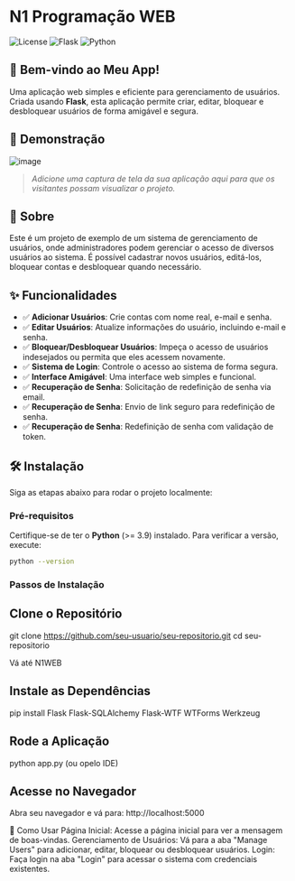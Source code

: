 # N1 Programação WEB

![License](https://img.shields.io/badge/license-MIT-green)
![Flask](https://img.shields.io/badge/Flask-v2.0-blue)
![Python](https://img.shields.io/badge/Python-3.9-blue)

## 🎉 Bem-vindo ao Meu App!

Uma aplicação web simples e eficiente para gerenciamento de usuários. Criada usando **Flask**, esta aplicação permite criar, editar, bloquear e desbloquear usuários de forma amigável e segura.

## 📸 Demonstração

![image](https://github.com/user-attachments/assets/7c360042-ebbd-4ca4-be3a-a77828fc011a)


> *Adicione uma captura de tela da sua aplicação aqui para que os visitantes possam visualizar o projeto.*

## 📖 Sobre

Este é um projeto de exemplo de um sistema de gerenciamento de usuários, onde administradores podem gerenciar o acesso de diversos usuários ao sistema. É possível cadastrar novos usuários, editá-los, bloquear contas e desbloquear quando necessário.

## ✨ Funcionalidades

- ✅ **Adicionar Usuários**: Crie contas com nome real, e-mail e senha.
- ✅ **Editar Usuários**: Atualize informações do usuário, incluindo e-mail e senha.
- ✅ **Bloquear/Desbloquear Usuários**: Impeça o acesso de usuários indesejados ou permita que eles acessem novamente.
- ✅ **Sistema de Login**: Controle o acesso ao sistema de forma segura.
- ✅ **Interface Amigável**: Uma interface web simples e funcional.
- ✅ **Recuperação de Senha**: Solicitação de redefinição de senha via email.
- ✅ **Recuperação de Senha**: Envio de link seguro para redefinição de senha.
- ✅ **Recuperação de Senha**: Redefinição de senha com validação de token.

## 🛠️ Instalação

Siga as etapas abaixo para rodar o projeto localmente:

### Pré-requisitos

Certifique-se de ter o **Python** (>= 3.9) instalado. Para verificar a versão, execute:

```bash
python --version
```

### Passos de Instalação
## Clone o Repositório
git clone https://github.com/seu-usuario/seu-repositorio.git
cd seu-repositorio

Vá até N1WEB

## Instale as Dependências
pip install Flask Flask-SQLAlchemy Flask-WTF WTForms Werkzeug

## Rode a Aplicação
python app.py (ou opelo IDE)

## Acesse no Navegador
Abra seu navegador e vá para:
http://localhost:5000

🚀 Como Usar
Página Inicial: Acesse a página inicial para ver a mensagem de boas-vindas.
Gerenciamento de Usuários: Vá para a aba "Manage Users" para adicionar, editar, bloquear ou desbloquear usuários.
Login: Faça login na aba "Login" para acessar o sistema com credenciais existentes.

